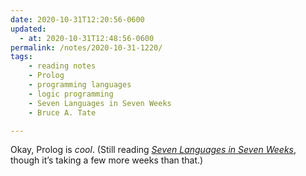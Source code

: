 ```yaml
---
date: 2020-10-31T12:20:56-0600
updated:
  - at: 2020-10-31T12:48:56-0600
permalink: /notes/2020-10-31-1220/
tags:
    - reading notes
    - Prolog
    - programming languages
    - logic programming
    - Seven Languages in Seven Weeks
    - Bruce A. Tate

---
```


Okay, Prolog is *cool*. (Still reading [<cite>Seven Languages in Seven Weeks</cite>][book], though it’s taking a few more weeks than that.)

[book]: https://pragprog.com/titles/btlang/seven-languages-in-seven-weeks/
